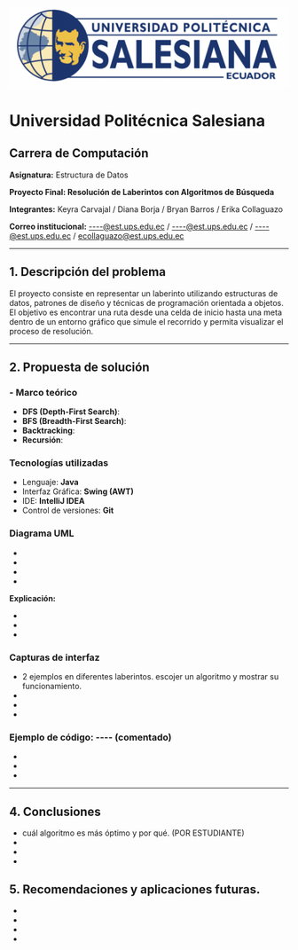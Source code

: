 ![Logo de la universidad](LOGO.png)
# Universidad Politécnica Salesiana

## Carrera de Computación
**Asignatura:** Estructura de Datos  

**Proyecto Final: Resolución de Laberintos con Algoritmos de Búsqueda**

**Integrantes:** Keyra Carvajal / Diana Borja / Bryan Barros / Erika Collaguazo 

**Correo institucional:**  ----@est.ups.edu.ec /  ----@est.ups.edu.ec /  ----@est.ups.edu.ec / ecollaguazo@est.ups.edu.ec

---

## 1. Descripción del problema

El proyecto consiste en representar un laberinto utilizando estructuras de datos, patrones de diseño y técnicas de programación orientada a objetos. El objetivo es encontrar una ruta desde una celda de inicio hasta una meta dentro de un entorno gráfico que simule el recorrido y permita visualizar el proceso de resolución.

---

## 2. Propuesta de solución

### - Marco teórico

- **DFS (Depth-First Search)**: 
- **BFS (Breadth-First Search)**: 
- **Backtracking**: 
- **Recursión**: 

### Tecnologías utilizadas

- Lenguaje: **Java**
- Interfaz Gráfica: **Swing (AWT)**
- IDE: **IntelliJ IDEA**
- Control de versiones: **Git**

### Diagrama UML
-
-
-
-


**Explicación:**

-
-
-
### Capturas de interfaz
- 2 ejemplos en diferentes laberintos. escojer un algoritmo y mostrar su funcionamiento.
-
-
-

### Ejemplo de código: ---- (comentado)

-
-
-
---

## 4. Conclusiones
- cuál algoritmo es más óptimo y por qué. (POR ESTUDIANTE)
-
-
-

## 5. Recomendaciones y aplicaciones futuras.
-
-
-
-